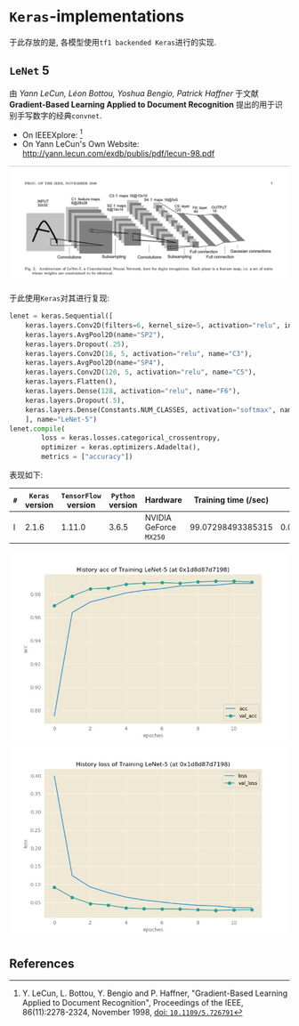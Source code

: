 # `Keras`-implementations

于此存放的是, 各模型使用`tf1 backended Keras`进行的实现.

## `LeNet` 5

由 *Yann LeCun, Léon Bottou, Yoshua Bengio, Patrick Haffner* 于文献 **Gradient-Based Learning Applied to Document Recognition** 提出的用于识别手写数字的经典`convnet`.

* On IEEEXplore: [^1]
* On Yann LeCun's Own Website: <http://yann.lecun.com/exdb/publis/pdf/lecun-98.pdf>

![](assets/LeNet-5.jpeg)

于此使用`Keras`对其进行复现:

```py Python
lenet = keras.Sequential([
    keras.layers.Conv2D(filters=6, kernel_size=5, activation="relu", input_shape=Constants.INPUT_SHAPE, name="C1"),
    keras.layers.AvgPool2D(name="SP2"),
    keras.layers.Dropout(.25),
    keras.layers.Conv2D(16, 5, activation="relu", name="C3"),
    keras.layers.AvgPool2D(name="SP4"),
    keras.layers.Conv2D(120, 5, activation="relu", name="C5"),
    keras.layers.Flatten(),
    keras.layers.Dense(128, activation="relu", name="F6"),
    keras.layers.Dropout(.5),
    keras.layers.Dense(Constants.NUM_CLASSES, activation="softmax", name="Output"),
    ], name="LeNet-5")
lenet.compile(
        loss = keras.losses.categorical_crossentropy,
        optimizer = keras.optimizers.Adadelta(),
        metrics = ["accuracy"])
```

表现如下:

| `#` | `Keras` version | `TensorFlow` version | `Python` version | Hardware | Training time (/sec) | Testing Loss | Testing Acc |
|-----|-----------------|----------------------|------------------|----------|----------------------|--------------|-------------|
| I | 2.1.6 | 1.11.0 | 3.6.5 | NVIDIA GeForce `MX250` | 99.07298493385315 | 0.029901272440085995 | 0.9905 |

![](logs-lenet/LeNet-5-acc.1649035239.3396833.jpeg)![](logs-lenet/LeNet-5-loss.1649035239.607451.jpeg)

## References

[^1]: Y. LeCun, L. Bottou, Y. Bengio and P. Haffner, "Gradient-Based Learning Applied to Document Recognition", Proceedings of the IEEE, 86(11):2278-2324, November 1998, [doi: `10.1109/5.726791`](https://ieeexplore.ieee.org/document/726791)
